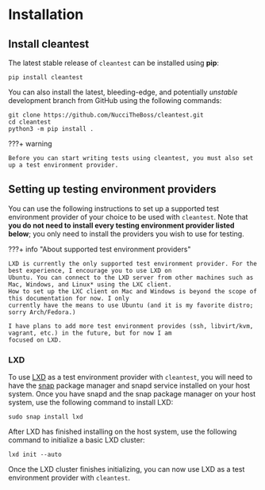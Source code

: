 [//]: # "Copyright 2023 Jason C. Nucciarone"
[//]: # "See LICENSE file for licensing details."

# Installation

## Install cleantest

The latest stable release of `cleantest` can be installed using __pip__:

```commandline
pip install cleantest
```

You can also install the latest, bleeding-edge, and potentially _unstable_ development branch
from GitHub using the following commands:

```commandline
git clone https://github.com/NucciTheBoss/cleantest.git
cd cleantest
python3 -m pip install .
```

???+ warning

    Before you can start writing tests using cleantest, you must also set up a test environment provider.

## Setting up testing environment providers

You can use the following instructions to set up a supported test environment provider of your choice to be used with 
`cleantest`. Note that __you do not need to install every testing environment provider listed below__; you only 
need to install the providers you wish to use for testing.

???+ info "About supported test environment providers"

    LXD is currently the only supported test environment provider. For the best experience, I encourage you to use LXD on
    Ubuntu. You can connect to the LXD server from other machines such as Mac, Windows, and Linux* using the LXC client. 
    How to set up the LXC client on Mac and Windows is beyond the scope of this documentation for now. I only
    currently have the means to use Ubuntu (and it is my favorite distro; sorry Arch/Fedora.) 
    
    I have plans to add more test environment provides (ssh, libvirt/kvm, vagrant, etc.) in the future, but for now I am
    focused on LXD.

### LXD

To use [LXD](https://ubuntu.com/lxd) as a test environment provider with `cleantest`, you will need to have the
[snap](https://snapcraft.io/about) package manager and snapd service installed on your host system. Once you have 
snapd and the snap package manager on your host system, use the following command to install LXD:

```text
sudo snap install lxd
```

After LXD has finished installing on the host system, use the following command to initialize a basic LXD cluster:

```text
lxd init --auto
```

Once the LXD cluster finishes initializing, you can now use LXD as a test environment provider with `cleantest`.
